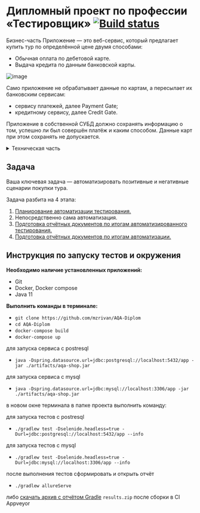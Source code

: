 # Дипломный проект по профессии «Тестировщик» [![Build status](https://ci.appveyor.com/api/projects/status/jut8c448ab9mi8ra?svg=true)](https://ci.appveyor.com/project/mzrivan/aqa-diplom)

Бизнес-часть
Приложение — это веб-сервис, который предлагает купить тур по определённой цене двумя способами:

* Обычная оплата по дебетовой карте.
* Выдача кредита по данным банковской карты.

![image](https://user-images.githubusercontent.com/104098185/212548995-1d246f5f-b383-45a9-965a-b44d98489e9c.png)

Само приложение не обрабатывает данные по картам, а пересылает их банковским сервисам:
* сервису платежей, далее Payment Gate;
* кредитному сервису, далее Credit Gate.

Приложение в собственной СУБД должно сохранять информацию о том, успешно ли был совершён платёж и каким способом. Данные карт при этом сохранять не допускается.

<details>
<summary>Техническая часть</summary>

Само приложение расположено в файле [`aqa-shop.jar`](aqa-shop.jar) и запускается стандартным способом `java -jar aqa-shop.jar` на порту 8080.

В файле [`application.properties`](application.properties) приведён ряд типовых настроек:
* учётные данные и URL для подключения к СУБД;
* URL-адреса банковских сервисов.

**СУБД**

Заявлена поддержка двух СУБД. Вы должны это проверить:

* MySQL;
* PostgreSQL.

Учётные данные и URL для подключения задаются в файле [`application.properties`](application.properties).

**Банковские сервисы**

Доступ к реальным банковским сервисам не даётся, поэтому разработчики подготовили для вас симулятор банковских сервисов, который может принимать запросы в нужном формате и генерировать ответы.

Симулятор написан на Node.js, поэтому для запуска вам нужен либо Docker, либо установленный Node.js. Симулятор расположен в каталоге [gate-simulator](gate-simulator). Для запуска нужно перейти в этот каталог. 

Симулятор запускается командой `npm start` на порту 9999. Он позволяет генерировать предопределённые ответы для заданного набора карт. Набор карт представлен в формате JSON в файле [`data.json`](gate-simulator/data.json).
</details>

## Задача

Ваша ключевая задача — автоматизировать позитивные и негативные сценарии покупки тура.

Задача разбита на 4 этапа:

1. [Планирование автоматизации тестирования.](https://github.com/mzrivan/AQA-Diplom/blob/main/reports/TestPlan.md)
2. Непосредственно сама автоматизация.
3. [Подготовка отчётных документов по итогам автоматизированного тестирования.](https://github.com/mzrivan/AQA-Diplom/blob/main/reports/Report.md)
4. [Подготовка отчётных документов по итогам автоматизации.](https://github.com/mzrivan/AQA-Diplom/blob/main/reports/Summary.md)

## Инструкция по запуску тестов и окружения 
**Необходимо наличие установленных приложений:**
* Git
* Docker, Docker compose
* Java 11

**Выполнить команды в терминале:**
* `git clone https://github.com/mzrivan/AQA-Diplom`
* `cd AQA-Diplom`
* `docker-compose build`
* `docker-compose up`

для запуска сервиса с postresql

* `java -Dspring.datasource.url=jdbc:postgresql://localhost:5432/app -jar ./artifacts/aqa-shop.jar`

для запуска сервиса с mysql

* `java -Dspring.datasource.url=jdbc:mysql://localhost:3306/app -jar ./artifacts/aqa-shop.jar`

в новом окне терминала в папке проекта выполнить команду:

для запуска тестов с postresql

- `./gradlew test -Dselenide.headless=true -Durl=jdbc:postgresql://localhost:5432/app --info`

для запуска тестов с mysql

- `./gradlew test -Dselenide.headless=true -Durl=jdbc:mysql://localhost:3306/app --info`

после выполнения тестов сформировать и открыть отчёт

* `./gradlew allureServe`  

либо [скачать архив с отчётом Gradle](https://ci.appveyor.com/project/mzrivan/aqa-diplom/build/artifacts) `results.zip` после сборки в CI Appveyor
